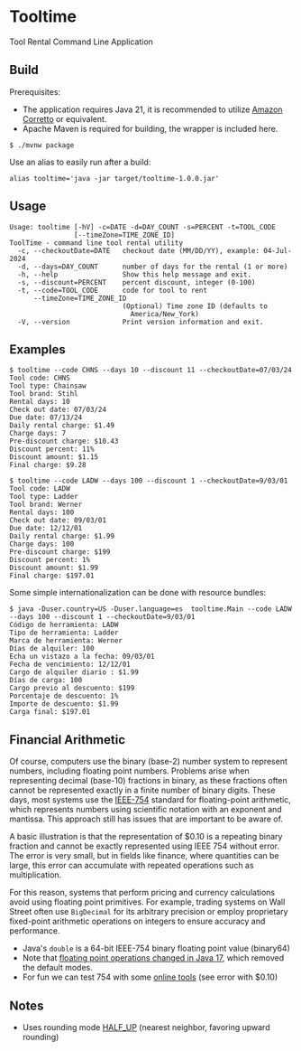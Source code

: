# Tooltime
Tool Rental Command Line Application

## Build
Prerequisites:
- The application requires Java 21, it is recommended to utilize [Amazon Corretto](https://docs.aws.amazon.com/corretto/latest/corretto-21-ug/downloads-list.html) or equivalent.
- Apache Maven is required for building, the wrapper is included here.
```shell
$ ./mvnw package
```

Use an alias to easily run after a build:

```shell
alias tooltime='java -jar target/tooltime-1.0.0.jar'
```

## Usage

```shell
Usage: tooltime [-hV] -c=DATE -d=DAY_COUNT -s=PERCENT -t=TOOL_CODE
                [--timeZone=TIME_ZONE_ID]
ToolTime - command line tool rental utility
  -c, --checkoutDate=DATE   checkout date (MM/DD/YY), example: 04-Jul-2024
  -d, --days=DAY_COUNT      number of days for the rental (1 or more)
  -h, --help                Show this help message and exit.
  -s, --discount=PERCENT    percent discount, integer (0-100)
  -t, --code=TOOL_CODE      code for tool to rent
      --timeZone=TIME_ZONE_ID
                            (Optional) Time zone ID (defaults to
                              America/New_York)
  -V, --version             Print version information and exit.
```

## Examples

```shell
$ tooltime --code CHNS --days 10 --discount 11 --checkoutDate=07/03/24
Tool code: CHNS
Tool type: Chainsaw
Tool brand: Stihl
Rental days: 10
Check out date: 07/03/24
Due date: 07/13/24
Daily rental charge: $1.49
Charge days: 7
Pre-discount charge: $10.43
Discount percent: 11%
Discount amount: $1.15
Final charge: $9.28
```

```shell
$ tooltime --code LADW --days 100 --discount 1 --checkoutDate=9/03/01
Tool code: LADW
Tool type: Ladder
Tool brand: Werner
Rental days: 100
Check out date: 09/03/01
Due date: 12/12/01
Daily rental charge: $1.99
Charge days: 100
Pre-discount charge: $199
Discount percent: 1%
Discount amount: $1.99
Final charge: $197.01
```

Some simple internationalization can be done with resource bundles:

```shell
$ java -Duser.country=US -Duser.language=es  tooltime.Main --code LADW --days 100 --discount 1 --checkoutDate=9/03/01
Código de herramienta: LADW
Tipo de herramienta: Ladder
Marca de herramienta: Werner
Días de alquiler: 100
Echa un vistazo a la fecha: 09/03/01
Fecha de vencimiento: 12/12/01
Cargo de alquiler diario : $1.99
Días de carga: 100
Cargo previo al descuento: $199
Porcentaje de descuento: 1%
Importe de descuento: $1.99
Carga final: $197.01
```

## Financial Arithmetic
Of course, computers use the binary (base-2) number system to represent numbers, including floating point numbers.
Problems arise when representing decimal (base-10) fractions in binary, as these fractions often cannot be 
represented exactly in a finite number of binary digits. These days, most systems use 
the [IEEE-754](https://en.wikipedia.org/wiki/IEEE_754) standard for floating-point arithmetic, which represents
numbers using scientific notation with an exponent and mantissa. This approach still has issues that are 
important to be aware of.

A basic illustration is that the representation of $0.10 is a repeating binary fraction and cannot be exactly 
represented using IEEE 754 without error. The error is very small, but in fields like finance, where quantities 
can be large, this error can accumulate with repeated operations such as multiplication.

For this reason, systems that perform pricing and currency calculations avoid using floating point primitives. 
For example, trading systems on Wall Street often use `BigDecimal` for its arbitrary precision or employ 
proprietary fixed-point arithmetic operations on integers to ensure accuracy and performance.

- Java's `double` is a 64-bit IEEE-754 binary floating point value (binary64)
- Note that [floating point operations changed in Java 17](https://openjdk.org/jeps/306), which removed the default modes.
- For fun we can test 754 with some [online tools](https://www.h-schmidt.net/FloatConverter/IEEE754.html) (see error with $0.10)

## Notes
- Uses rounding mode [HALF_UP](https://docs.oracle.com/en/java/javase/17/docs/api/java.base/java/math/RoundingMode.html#HALF_UP) (nearest neighbor, favoring upward rounding)